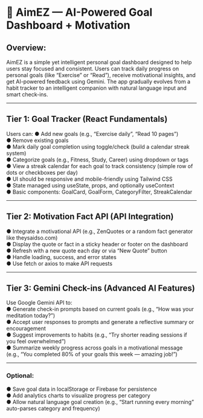 # 🎯 AimEZ — AI-Powered Goal Dashboard + Motivation

## Overview:

AimEZ is a simple yet intelligent personal goal dashboard designed to help users stay focused and consistent. Users can track daily progress on personal goals (like “Exercise” or “Read”), receive motivational insights, and get AI-powered feedback using Gemini. The app gradually evolves from a habit tracker to an intelligent companion with natural language input and smart check-ins.

---

## Tier 1: Goal Tracker (React Fundamentals)

Users can:
● Add new goals (e.g., “Exercise daily”, “Read 10 pages”)  
● Remove existing goals  
● Mark daily goal completion using toggle/check (build a calendar streak system)  
● Categorize goals (e.g., Fitness, Study, Career) using dropdown or tags  
● View a streak calendar for each goal to track consistency (simple row of dots or checkboxes per day)  
● UI should be responsive and mobile-friendly using Tailwind CSS  
● State managed using useState, props, and optionally useContext  
● Basic components: GoalCard, GoalForm, CategoryFilter, StreakCalendar

---

## Tier 2: Motivation Fact API (API Integration)

● Integrate a motivational API (e.g., ZenQuotes or a random fact generator like theysaidso.com)  
● Display the quote or fact in a sticky header or footer on the dashboard  
● Refresh with a new quote each day or via “New Quote” button  
● Handle loading, success, and error states  
● Use fetch or axios to make API requests

---

## Tier 3: Gemini Check-ins (Advanced AI Features)

Use Google Gemini API to:  
● Generate check-in prompts based on current goals (e.g., “How was your meditation today?”)  
● Accept user responses to prompts and generate a reflective summary or encouragement  
● Suggest improvements to habits (e.g., “Try shorter reading sessions if you feel overwhelmed”)  
● Summarize weekly progress across goals in a motivational message (e.g., “You completed 80% of your goals this week — amazing job!”)

---

### Optional:

● Save goal data in localStorage or Firebase for persistence  
● Add analytics charts to visualize progress per category  
● Allow natural language goal creation (e.g., “Start running every morning” auto-parses category and frequency)
